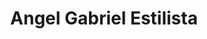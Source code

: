 ---
title: "Angel Gabriel Estilista"
url: /bahia-blanca/angel-gabriel-estilista/
shop: peluquería
---